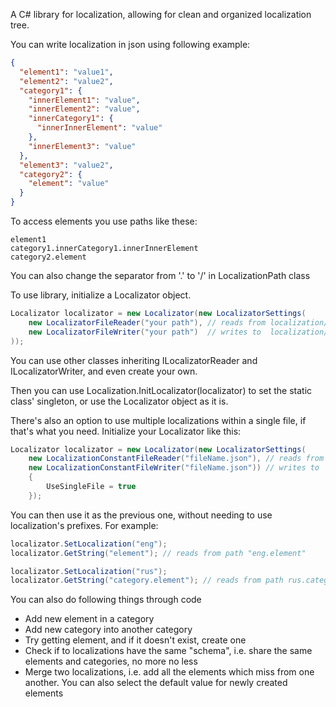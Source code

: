 A C# library for localization, allowing for clean and organized localization tree.

You can write localization in json using following example:

```json
{
  "element1": "value1",
  "element2": "value2",
  "category1": {
    "innerElement1": "value",
    "innerElement2": "value",
    "innerCategory1": {
      "innerInnerElement": "value"
    },
    "innerElement3": "value"
  },
  "element3": "value2",
  "category2": {
    "element": "value"
  }
}
```

To access elements you use paths like these:

```
element1
category1.innerCategory1.innerInnerElement
category2.element
```

You can also change the separator from '.' to '/' in LocalizationPath class

To use library, initialize a Localizator object.

```cs
Localizator localizator = new Localizator(new LocalizatorSettings(
    new LocalizatorFileReader("your path"), // reads from localization/{localizationName}.json
    new LocalizatorFileWriter("your path")  // writes to  localization/{localizationName}.json
));
```

You can use other classes inheriting ILocalizatorReader and ILocalizatorWriter, and even create your own.

Then you can use Localization.InitLocalizator(localizator) to set the static class' singleton, or use the Localizator object as it is.

There's also an option to use multiple localizations within a single file, if that's what you need. Initialize your Localizator like this:

```cs
Localizator localizator = new Localizator(new LocalizatorSettings(
    new LocalizationConstantFileReader("fileName.json"), // reads from this file only
    new LocalizationConstantFileWriter("fileName.json")) // writes to  this file only
    {
        UseSingleFile = true
    });
```

You can then use it as the previous one, without needing to use localization's prefixes. For example:

```cs
localizator.SetLocalization("eng");
localizator.GetString("element"); // reads from path "eng.element"

localizator.SetLocalization("rus");
localizator.GetString("category.element"); // reads from path rus.category.element
```

You can also do following things through code
  - Add new element in a category
  - Add new category into another category
  - Try getting element, and if it doesn't exist, create one
  - Check if to localizations have the same "schema", i.e. share the same elements and categories, no more no less
  - Merge two localizations, i.e. add all the elements which miss from one another. You can also select the default value for newly created elements
